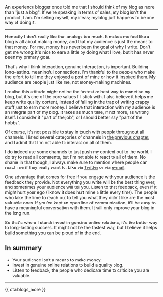 An experience blogger once told me that I should think of my blog as more than "just a blog". If we're speaking in terms of sales, my blog isn't the product, I am. I'm selling myself, my ideas; my blog just happens to be one way of doing it.

---

Honestly I don't really like that analogy too much. It makes me feel like a blog is all about making money, and that my audience is just the means to that money. For me, money has never been the goal of why I write. Don't get me wrong: it's nice to earn a little by doing what I love, but it has never been my primary goal.

That's why I think interaction, genuine interaction, is important. Building long-lasting, meaningful connections. I'm thankful to the people who make the effort to tell me they enjoyed a post of mine or how it inspired them. My audience are people just like me, not money-making machines.

I realise this attitude might not be the fastest or best way to monetise my blog, but it's one of the core values I'll stick with. I also believe it helps me keep write quality content, instead of falling in the trap of writing crappy stuff just to earn more money.
I believe that interaction with my audience is an integral part of my blog. It takes as much time, if not more, as writing itself. I consider it "part of the job", or I should better say "part of the hobby".

Of course, it's not possible to stay in touch with people throughout all channels. I listed several categories of channels in [the previous chapter](*/blogs-for-devs/04-your-audience#don't-limit-yourself), and I admit that I'm not able to interact on all of them.

I do indeed use some channels to just push my content out to the world. I do try to read all comments, but I'm not able to react to all of them. No shame in that though, I always make sure to mention where people can reach me if they really want to. Like via [Twitter](*https://twitter.com/brendt_gd) or via [e-mail](mailto:brendt@stitcher.io).

One advantage that comes for free if you engage with your audience is the feedback they provide. Not everything you write will be the best thing ever, and sometimes your audience will tell you. Listen to that feedback, even if it might hurt your ego (I know it does hurt mine a little every time). The people who take the time to reach out to tell you what they didn't like are the most valuable ones. If you've kept an open line of communication, it'll be easy to have a meaningful conversation with them. It will only improve your blog in the long run.

So that's where I stand: invest in genuine online relations, it's the better way to long-lasting success. It might not be the fastest way, but I believe it helps build something you can be proud of in the end.

<div class="sidenote">
<h2>In summary</h2>

- Your audience isn't a means to make money.
- Invest in genuine online relations to build a quality blog.
- Listen to feedback, the people who dedicate time to criticize you are valuable.
</div>

---

{{ cta:blogs_more }}
